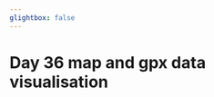 ```yaml
---
glightbox: false
---
```


# Day 36 map and gpx data visualisation

<style> #map { width: auto; height: 400px; margin: 0;} </style>

<div id="map"></div>

<script> 
var mygpxurl = "/f3/assets/gpx/GPX36.gpx";
</script>

<script src="/f3/javascripts/mygpx.js"> </script>
